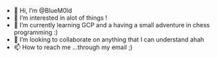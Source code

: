 - 👋 Hi, I’m @BlueM0ld
- 👀 I’m interested in alot of things ! 
- 🌱 I’m currently learning GCP and a having a small adventure in chess programming :) 
- 💞️ I’m looking to collaborate on anything that I can understand ahah
- 📫 How to reach me ...through my email ;) 

<!---
BlueM0ld/BlueM0ld is a ✨ special ✨ repository because its `README.md` (this file) appears on your GitHub profile.
You can click the Preview link to take a look at your changes.
--->
